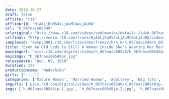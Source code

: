 ```yaml
---
date: 2018-10-27
draft: false
affsite: "r18"
afflinkr18: "NjA4LjEuMS4xLjAuMC4wLjAuMA"
url: "h_067nass00549"
urloriginal: "http://www.r18.com/videos/vod/movies/detail/-/id=h_067nass00549"
urlfinal: "http://media.r18.com/track/NjA4LjEuMS4xLjAuMC4wLjAuMA/videos/vod/movies/detail/-/id=h_067nass00549"
samplevid: "awspv3001.r18.com/litevideo/freepv/h/h_0/h_067nass549/h_067nass549_dmb_w.mp4"
title: "Even An Old Lady Is Still A Woman Inside She's Wearing Her Best Panties To Get Some Young Hard Cock"
mainimgurl: "pics.r18.com/digital/video/h_067nass00549/h_067nass00549ps.jpg"
mainimgs: "h_067nass00549ps.jpg"
releasedate: "Dec. 09, 2016"
duration: 239
productioncomp: "Nadeshiko"
girls: ['----']
categories: ['Mature Woman', 'Married Woman', 'Adultery', 'Big Tits', 'Cherry Boy', 'Compilation', 'Over 4 Hours']
imgurls: ['pics.r18.com/digital/video/h_067nass00549/h_067nass00549jp-1.jpg', 'pics.r18.com/digital/video/h_067nass00549/h_067nass00549jp-2.jpg', 'pics.r18.com/digital/video/h_067nass00549/h_067nass00549jp-3.jpg', 'pics.r18.com/digital/video/h_067nass00549/h_067nass00549jp-4.jpg', 'pics.r18.com/digital/video/h_067nass00549/h_067nass00549jp-5.jpg', 'pics.r18.com/digital/video/h_067nass00549/h_067nass00549jp-6.jpg', 'pics.r18.com/digital/video/h_067nass00549/h_067nass00549jp-7.jpg', 'pics.r18.com/digital/video/h_067nass00549/h_067nass00549jp-8.jpg', 'pics.r18.com/digital/video/h_067nass00549/h_067nass00549jp-9.jpg', 'pics.r18.com/digital/video/h_067nass00549/h_067nass00549jp-10.jpg', 'pics.r18.com/digital/video/h_067nass00549/h_067nass00549jp-11.jpg', 'pics.r18.com/digital/video/h_067nass00549/h_067nass00549jp-12.jpg', 'pics.r18.com/digital/video/h_067nass00549/h_067nass00549jp-13.jpg', 'pics.r18.com/digital/video/h_067nass00549/h_067nass00549jp-14.jpg', 'pics.r18.com/digital/video/h_067nass00549/h_067nass00549jp-15.jpg', 'pics.r18.com/digital/video/h_067nass00549/h_067nass00549jp-16.jpg', 'pics.r18.com/digital/video/h_067nass00549/h_067nass00549jp-17.jpg', 'pics.r18.com/digital/video/h_067nass00549/h_067nass00549jp-18.jpg', 'pics.r18.com/digital/video/h_067nass00549/h_067nass00549jp-19.jpg', 'pics.r18.com/digital/video/h_067nass00549/h_067nass00549jp-20.jpg']
imgs: ['h_067nass00549jp-1.jpg', 'h_067nass00549jp-2.jpg', 'h_067nass00549jp-3.jpg', 'h_067nass00549jp-4.jpg', 'h_067nass00549jp-5.jpg', 'h_067nass00549jp-6.jpg', 'h_067nass00549jp-7.jpg', 'h_067nass00549jp-8.jpg', 'h_067nass00549jp-9.jpg', 'h_067nass00549jp-10.jpg', 'h_067nass00549jp-11.jpg', 'h_067nass00549jp-12.jpg', 'h_067nass00549jp-13.jpg', 'h_067nass00549jp-14.jpg', 'h_067nass00549jp-15.jpg', 'h_067nass00549jp-16.jpg', 'h_067nass00549jp-17.jpg', 'h_067nass00549jp-18.jpg', 'h_067nass00549jp-19.jpg', 'h_067nass00549jp-20.jpg']
---
```


